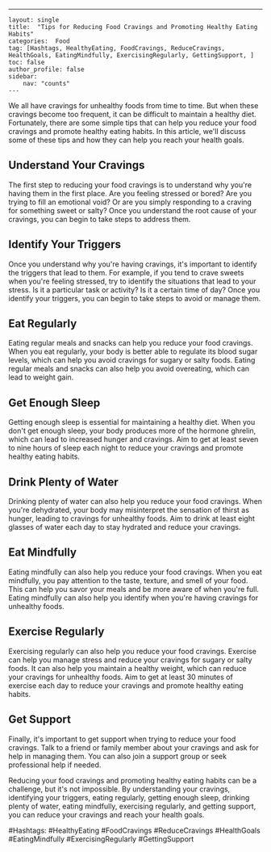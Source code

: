 ---
    layout: single
    title:  "Tips for Reducing Food Cravings and Promoting Healthy Eating Habits"
    categories:  Food
    tag: [Hashtags, HealthyEating, FoodCravings, ReduceCravings, HealthGoals, EatingMindfully, ExercisingRegularly, GettingSupport, ]
    toc: false
    author_profile: false
    sidebar:
        nav: "counts"
    ---
    
We all have cravings for unhealthy foods from time to time. But when these cravings become too frequent, it can be difficult to maintain a healthy diet. Fortunately, there are some simple tips that can help you reduce your food cravings and promote healthy eating habits. In this article, we'll discuss some of these tips and how they can help you reach your health goals.

## Understand Your Cravings

The first step to reducing your food cravings is to understand why you're having them in the first place. Are you feeling stressed or bored? Are you trying to fill an emotional void? Or are you simply responding to a craving for something sweet or salty? Once you understand the root cause of your cravings, you can begin to take steps to address them.

## Identify Your Triggers

Once you understand why you're having cravings, it's important to identify the triggers that lead to them. For example, if you tend to crave sweets when you're feeling stressed, try to identify the situations that lead to your stress. Is it a particular task or activity? Is it a certain time of day? Once you identify your triggers, you can begin to take steps to avoid or manage them.

## Eat Regularly

Eating regular meals and snacks can help you reduce your food cravings. When you eat regularly, your body is better able to regulate its blood sugar levels, which can help you avoid cravings for sugary or salty foods. Eating regular meals and snacks can also help you avoid overeating, which can lead to weight gain.

## Get Enough Sleep

Getting enough sleep is essential for maintaining a healthy diet. When you don't get enough sleep, your body produces more of the hormone ghrelin, which can lead to increased hunger and cravings. Aim to get at least seven to nine hours of sleep each night to reduce your cravings and promote healthy eating habits.

## Drink Plenty of Water

Drinking plenty of water can also help you reduce your food cravings. When you're dehydrated, your body may misinterpret the sensation of thirst as hunger, leading to cravings for unhealthy foods. Aim to drink at least eight glasses of water each day to stay hydrated and reduce your cravings.

## Eat Mindfully

Eating mindfully can also help you reduce your food cravings. When you eat mindfully, you pay attention to the taste, texture, and smell of your food. This can help you savor your meals and be more aware of when you're full. Eating mindfully can also help you identify when you're having cravings for unhealthy foods.

## Exercise Regularly

Exercising regularly can also help you reduce your food cravings. Exercise can help you manage stress and reduce your cravings for sugary or salty foods. It can also help you maintain a healthy weight, which can reduce your cravings for unhealthy foods. Aim to get at least 30 minutes of exercise each day to reduce your cravings and promote healthy eating habits.

## Get Support

Finally, it's important to get support when trying to reduce your food cravings. Talk to a friend or family member about your cravings and ask for help in managing them. You can also join a support group or seek professional help if needed.

Reducing your food cravings and promoting healthy eating habits can be a challenge, but it's not impossible. By understanding your cravings, identifying your triggers, eating regularly, getting enough sleep, drinking plenty of water, eating mindfully, exercising regularly, and getting support, you can reduce your cravings and reach your health goals.

#Hashtags: 
#HealthyEating #FoodCravings #ReduceCravings #HealthGoals #EatingMindfully #ExercisingRegularly #GettingSupport